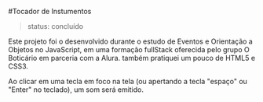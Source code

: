 #Tocador de Instumentos

> status: concluído

Este projeto foi o desenvolvido durante o estudo de Eventos e Orientação a Objetos no JavaScript, em uma formação fullStack oferecida pelo grupo O Boticário em parceria com a Alura. também pratiquei um pouco de HTML5 e CSS3. 

Ao clicar em uma tecla em foco na tela (ou apertando a tecla "espaço" ou "Enter" no teclado), um som será emitido.
